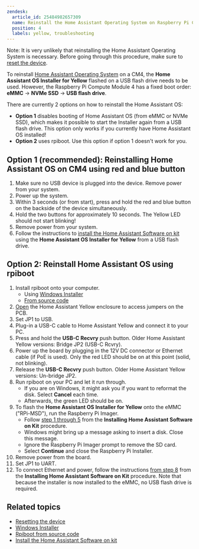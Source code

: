 ```yaml
---
zendesk:
  article_id: 25484982657309
  name: Reinstall the Home Assistant Operating System on Raspberry Pi CM4
  position: 4
  labels: yellow, troubleshooting
---
```


Note: It is very unlikely that reinstalling the Home Assistant Operating System is necessary. Before going through this procedure, make sure to [reset the device](/hc/en-us/articles/25463622043165).

To reinstall [Home Assistant Operating System](https://www.home-assistant.io/docs/glossary/#home-assistant-operating-system) on a CM4, the **Home Assistant OS Installer for Yellow** flashed on a USB flash drive needs to be used. However, the Raspberry Pi Compute Module 4 has a fixed boot order: **eMMC** -> **NVMe SSD** -> **USB flash drive**.

There are currently 2 options on how to reinstall the Home Assistant OS:

- **Option 1** disables booting of Home Assistant OS (from eMMC or NVMe SSD), which makes it possible to start the Installer again from a USB flash drive. This option only works if you currently have Home Assistant OS installed!
- **Option 2** uses rpiboot. Use this option if option 1 doesn't work for you.

## Option 1 (recommended): Reinstalling Home Assistant OS on CM4 using red and blue button

1. Make sure no USB device is plugged into the device. Remove power from your system.
2. Power up the system.
3. Within 3 seconds (or from start), press and hold the red and blue button on the backside of the device simultaneously.
4. Hold the two buttons for approximately 10 seconds. The Yellow LED should not start blinking!
5. Remove power from your system.
6. Follow the instructions to [install the Home Assistant Software on kit](/hc/en-us/articles/25298668266269) using the **Home Assistant OS Installer for Yellow** from a USB flash drive.

## Option 2: Reinstall Home Assistant OS using rpiboot

1. Install rpiboot onto your computer.
   - Using [Windows Installer](https://github.com/raspberrypi/usbboot/raw/master/win32/rpiboot_setup.exe)
   - [From source code](https://github.com/raspberrypi/usbboot?tab=readme-ov-file#building)
2. [Open](/hc/en-us/articles/25298668266269) the Home Assistant Yellow enclosure to access jumpers on the PCB.
3. Set JP1 to USB.
4. Plug-in a USB-C cable to Home Assistant Yellow and connect it to your PC.
5. Press and hold the **USB-C Recvry** push button. Older Home Assistant Yellow versions: Bridge JP2 (USB-C Rcvry).
6. Power up the board by plugging in the 12V DC connector or Ethernet cable (if PoE is used). Only the red LED should be on at this point (solid, not blinking).
7. Release the **USB-C Recvry** push button. Older Home Assistant Yellow versions: Un-bridge JP2.
8. Run rpiboot on your PC and let it run through.
   - If you are on Windows, it might ask you if you want to reformat the disk. Select **Cancel** each time.
   - Afterwards, the green LED should be on.
9. To flash the **Home Assistant OS Installer for Yellow** onto the eMMC ("RPi-MSD"), run the Raspberry Pi Imager.
   - Follow [step 1 through 5](/hc/en-us/articles/25298668266269) from the **Installing Home Assistant Software on Kit** procedure.
   - Windows might bring up a message asking to insert a disk. Close this message.
   - Ignore the Raspberry Pi Imager prompt to remove the SD card.
   - Select **Continue** and close the Raspberry Pi Installer.
10. Remove power from the board.
11. Set JP1 to UART.
12. To connect Ethernet and power, follow the instructions [from step 8](/hc/en-us/articles/25298668266269) from the **Installing Home Assistant Software on Kit** procedure. Note that because the installer is now installed to the eMMC, no USB flash drive is required.

## Related topics

- [Resetting the device](/hc/en-us/articles/25463622043165)
- [Windows Installer](https://github.com/raspberrypi/usbboot/raw/master/win32/rpiboot_setup.exe)
- [Rpiboot from source code](https://github.com/raspberrypi/usbboot?tab=readme-ov-file#building)
- [Install the Home Assistant Software on kit](/hc/en-us/articles/25298668266269)
